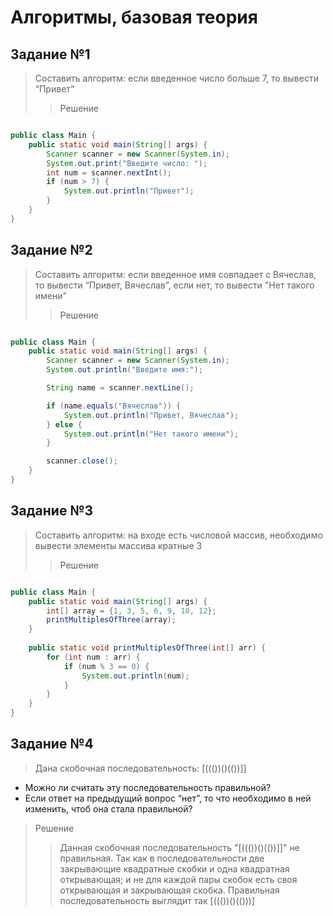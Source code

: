 # Алгоритмы, базовая теория 
## Задание №1 
> Составить алгоритм: если введенное число больше 7, то вывести “Привет”
>> Решение
```Java import java.util.Scanner;

public class Main {
    public static void main(String[] args) {
        Scanner scanner = new Scanner(System.in);
        System.out.print("Введите число: ");
        int num = scanner.nextInt();
        if (num > 7) {
            System.out.println("Привет");
        }
    }
}
```


## Задание №2
> Составить алгоритм: если введенное имя совпадает с Вячеслав, то вывести “Привет, Вячеслав”, если нет, то вывести "Нет такого имени"
>> Решение
```Java import java.util.Scanner;

public class Main {
    public static void main(String[] args) {
        Scanner scanner = new Scanner(System.in);
        System.out.println("Введите имя:");

        String name = scanner.nextLine();

        if (name.equals("Вячеслав")) {
            System.out.println("Привет, Вячеслав");
        } else {
            System.out.println("Нет такого имени");
        }

        scanner.close();
    }
}
```


## Задание №3 
> Составить алгоритм: на входе есть числовой массив, необходимо вывести элементы массива кратные 3
> > Решение
```Java import java.util.Scanner;

public class Main {
    public static void main(String[] args) {
        int[] array = {1, 3, 5, 6, 9, 10, 12};
        printMultiplesOfThree(array);
    }
    
    public static void printMultiplesOfThree(int[] arr) {
        for (int num : arr) {
            if (num % 3 == 0) {
                System.out.println(num);
            }
        }
    }
}
```


## Задание №4
> Дана скобочная последовательность: [((())()(())]]
- Можно ли считать эту последовательность правильной?
- Если ответ на предыдущий вопрос “нет”, то что необходимо в ней изменить, чтоб она стала правильной?
> Решение
>> Данная скобочная последовательность "[((())()(())]]" не правильная. Так как в последовательности две закрывающие квадратные скобки и одна квадратная открывающая; и не для каждой пары скобок есть своя открывающая и закрывающая скобка.
Правильная последовательность выглядит так [((())()(()))]










